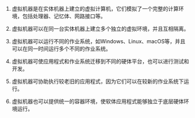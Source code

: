 

1. 虚拟机器是在实体机器上建立的虚拟计算机，它们模拟了一个完整的计算环境，包括处理器、记忆体、网路接口等。

2. 虚拟机器可以在同一台实体机器上建立多个独立的虚拟环境，并且互相隔离。

3. 虚拟机器可以运行不同的作业系统，如Windows、Linux、macOS等，并且可以在同一时间运行多个不同的作业系统。

4. 虚拟机器可使应用程式和作业系统迁移到不同的硬体平台，也可以进行测试和开发。

5. 虚拟机器可协助执行较老旧的应用程式，因为它们可以在较新的作业系统下运行。

6. 虚拟机器也可以提供统一的容器环境，使软体应用程式能够独立于底层硬体环境运行。